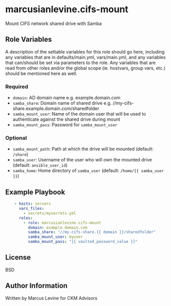 marcusianlevine.cifs-mount
=========

Mount CIFS network shared drive with Samba

Role Variables
--------------

A description of the settable variables for this role should go here, including any variables that are in defaults/main.yml, vars/main.yml, and any variables that can/should be set via parameters to the role. Any variables that are read from other roles and/or the global scope (ie. hostvars, group vars, etc.) should be mentioned here as well.

### Required

* `domain`: AD domain name e.g. example.domain.com
* `samba_share`: Domain name of shared drive e.g. //my-cifs-share.example.domain.com/sharedfolder
* `samba_mount_user`: Name of the domain user that will be used to authenticate against the shared drive during mount
* `samba_mount_pass`: Password for `samba_mount_user`

### Optional

* `samba_mount_path`: Path at which the drive will be mounted (default: `/share`)
* `samba_user`: Username of the user who will own the mounted drive (default: `ansible_user_id`)
* `samba_home`: Home directory of `samba_user` (default: `/home/{{ samba_user }}`)

Example Playbook
----------------

``` yaml
    - hosts: servers
      vars_files:
        - secrets/mysecrets.yml
      roles:
        - role: marcusianlevine.cifs-mount
          domain: example.domain.com
          samba_share: "//my-cifs-share.{{ domain }}/sharedfolder"
          samba_mount_user: myuser
          samba_mount_pass: "{{ vaulted_password_value }}"
```

License
-------

BSD

Author Information
------------------

Written by Marcus Levine for CKM Advisors